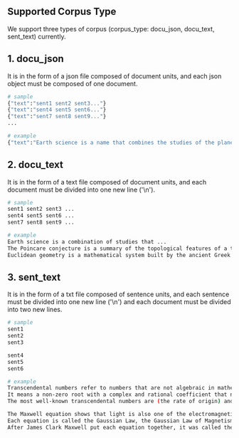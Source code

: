 ## Supported Corpus Type

We support three types of corpus (corpus_type: docu_json, docu_text, sent_text) currently.

## 1. docu_json

It is in the form of a json file composed of document units, and each json object must be composed of one document.

```bash
# sample
{"text":"sent1 sent2 sent3..."}
{"text":"sent4 sent5 sent6..."}
{"text":"sent7 sent8 sent9..."}
...

# example
{"text":"Earth science is a name that combines the studies of the planet Earth. The Earth's environment is largely divided into land, sea, and atmosphere, and each of these environments is the subject of major research in geological, hydrological, and atmospheric science, which can be said to be the main fields of earth science. Studies commonly called geoscience include meteorology targeting phenomena occurring in the atmosphere, geology mainly targeting substances on Earth's surface, oceanography targeting ocean phenomena, and geophysics targeting phenomena occurring deep inside the Earth."}
```

## 2. docu_text

It is in the form of a text file composed of document units, and each document must be divided into one new line ('\n').

```bash
# sample
sent1 sent2 sent3 ...
sent4 sent5 sent6 ...
sent7 sent8 sent9 ...

# example
Earth science is a combination of studies that ...
The Poincare conjecture is a summary of the topological features of a three-dimensional sphere that is the boundary ...
Euclidean geometry is a mathematical system built by the ancient Greek mathematician Euclades (Euclid) ...
```

## 3. sent_text

It is in the form of a txt file composed of sentence units, and each sentence must be divided into one new line ('\n') and each document must be divided into two new lines.

```bash
# sample
sent1 
sent2 
sent3

sent4
sent5
sent6

# example
Transcendental numbers refer to numbers that are not algebraic in mathematics.
It means a non-zero root with a complex and rational coefficient that no polynomial equation can do.
The most well-known transcendental numbers are (the rate of origin) and (below the natural logarithm).

The Maxwell equation shows that light is also one of the electromagnetic waves.
Each equation is called the Gaussian Law, the Gaussian Law of Magnetism, the Faraday Law of Electromagnetic Induction, and the Angper Circuit Law.
After James Clark Maxwell put each equation together, it was called the Maxwell equation.
```
